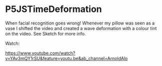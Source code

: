# P5JSTimeDeformation
When facial recognition goes wrong! Whenever my pillow was seen as a vase I shifted the video and created a wave deformation with a colour tint on  the video. See Sketch for more info.

Watch:

https://www.youtube.com/watch?v=YAv3mQY1rSU&feature=youtu.be&ab_channel=ArnoldAlo
